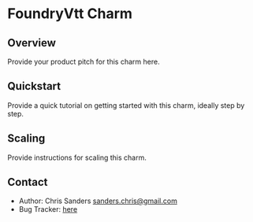 # FoundryVtt Charm

Overview
--------

Provide your product pitch for this charm here.

Quickstart
----------

Provide a quick tutorial on getting started with this charm, ideally step by
step.

Scaling
-------

Provide instructions for scaling this charm.

Contact
-------
 - Author: Chris Sanders <sanders.chris@gmail.com>
 - Bug Tracker: [here](https://launchpad.net/amazing-charm)
